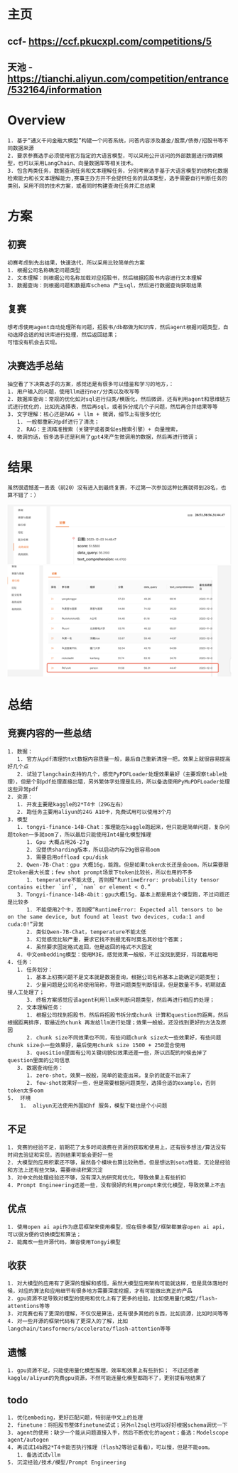 # 主页 
## ccf- https://ccf.pkucxpl.com/competitions/5 
## 天池 - https://tianchi.aliyun.com/competition/entrance/532164/information

# Overview
    1. 基于“通义千问金融大模型”构建一个问答系统，问答内容涉及基金/股票/债券/招股书等不同数据来源
	2. 要求参赛选手必须使用官方指定的大语言模型，可以采用公开访问的外部数据进行微调模型，也可以采用LangChain、向量数据库等相关技术。
    3. 包含两类任务，数据查询任务和文本理解任务，分别考察选手基于大语言模型的结构化数据检索能力和长文本理解能力,赛事主办方并不会提供任务的具体类型，选手需要自行判断任务的类别，采用不同的技术方案，或者同时构建查询任务并汇总结果

# 方案
## 初赛
    初赛考虑到先出结果，快速迭代，所以采用比较简单的方案
    1. 根据公司名称确定问题类型
    2. 文本理解：则根据公司名称加载对应招股书，然后根据招股书内容进行文本理解
    3. 数据查询：则根据问题和数据库schema 产生sql，然后进行数据查询获取结果
## 复赛
    想考虑使用agent自动处理所有问题，招股书/db都做为知识库，然后agent根据问题类型，自动选择合适的知识库进行处理，然后返回结果；
    可惜没有机会去实现。
## 决赛选手总结
    抽空看了下决赛选手的方案，感觉还是有很多可以借鉴和学习的地方，：
    1. 用户输入的问题，使用llm进行ner/分类以及改写等
    2. 数据库查询：常规的优化如对sql进行归类/模版化，然后微调，还有利用agent和思维链方式进行优化的，比如先选择表，然后再sql，或者拆分成几个子问题，然后再合并结果等等
    3. 文字理解：核心还是RAG + llm + 微调，细节上有很多优化
       1. 一般都重新对pdf进行了清洗；
       2. RAG：主流精准搜索（关键字或者类似es搜索引擎）+ 向量搜索，
    4. 微调的话，很多选手还是利用了gpt4来产生微调用的数据，然后再进行微调；
   
# 结果
    虽然很遗憾差一丢丢（前20）没有进入到最终复赛，不过第一次参加这种比赛就得到28名，也算不错了：）
    
![比赛结果](assets/image.png)
![比赛结果](assets/image-1.png)
    
# 总结
## 竞赛内容的一些总结
    1. 数据：
       1. 官方从pdf清理的txt数据内容质量一般，最后自己重新清理一把，效果上就很容易提高好几个点
       2. 试验了langchain支持的几个，感觉PyPDFLoader处理效果最好（主要观察table处理），但是个别pdf处理直接出错，另外繁体字处理是乱码，所以备选使用PyMuPDFLoader处理这些异常pdf
    2. 资源：
       1. 开发主要是kaggle的2*T4卡（29G左右）
       2. 跑任务主要用aliyun的24G A10卡，免费试用可以使用3个月
    3. 模型
       1. tongyi-finance-14B-Chat：推理能在kaggle跑起来，但只能是简单问题，复杂问题token一多就oom了，所以最后只能使用Int4量化模型推理
          1. Gpu 大概占用26-27g
          2. 没提供sharding版本，所以启动内存29g很容易oom
          3. 需要启用offload cpu/disk
       2. Qwen-7B-Chat：gpu 大概16g，能跑，但是如果token太长还是会oom，所以需要限定token最大长度；few shot prompt场景下token比较长，所以也用的不多
          1. temperature不能太低, 否则报“RuntimeError: probability tensor contains either `inf`, `nan` or element < 0.”
       3. Tongyi-finance-14B-4bit：gpu大概15g，基本上都是用这个模型跑，不过问题还是比较多
          1. 不能使用2个卡，否则报“RuntimeError: Expected all tensors to be on the same device, but found at least two devices, cuda:1 and cuda:0!”异常
          2. 类似Qwen-7B-Chat，temperature不能太低
          3. 幻觉感觉比较严重，要求它找不到报无有时莫名其妙给个答案；
          4. 虽然要求固定格式返回，但是返回的格式不大固定
       4. 中文embedding模型：使用M3E，感觉效果一般般，不过没找到更好，将就着用吧
    4. 任务：
       1. 任务划分：
          1. 基本上初赛问题不是文本就是数据查询，根据公司名称基本上能确定问题类型；
          2. 少量问题是公司名称使用简称，导致问题类型判断错误，但是数量不多，初期就直接人工处理了；
          3. 终极方案感觉应该agent利用llm来判断问题类型，然后再进行相应的处理；
       2. 文本理解任务：
          1. 根据公司找到招股书，然后将招股书拆分成chunk 计算和question的距离，然后根据距离排序，取最近的chunk 再发给llm进行处理；效果一般般，还没找到更好的方法及原因
          2. chunk size不同效果也不同，有些问题chunk size大一些效果好，有些问题chunk size小一些效果好，最后使用chunk size 1500 + 250混合使用
          3. quesition里面有公司关键词貌似效果还差一些，所以匹配的时候去掉了question里面的公司信息
       3. 数据查询任务：
          1. zero-shot，效果一般般，简单的能查出来，复杂的就查不出来了
          2. few-shot效果好一些，但是需要根据问题类型，选择合适的example，否则token太多oom
    5.  环境
        1.  aliyun无法使用外国如hf 服务，模型下载也是个小问题

## 不足
    1. 竞赛的经验不足，前期花了太多时间浪费在资源的获取和使用上，还有很多想法/算法没有时间去验证和实现，否则结果可能会更好一些
    2. 大模型的应用积累还不够，虽然各个模块也算比较熟悉，但是想达到sota性能，无论是经验和方法上还有些欠缺，需要继续积累沉淀
    3. 对中文的处理经验还不够，没有深入的研究和优化，导致效果上有些折扣
    4. Prompt Engineering还差一些，没有很好的利用prompt来优化模型，导致效果上不去

## 优点
    1. 使用open ai api作为底层框架来使用模型，现在很多模型/框架都兼容open ai api，可以很方便的切换模型和算法；
    2. 能魔改一些开源代码，兼容使用Tongyi模型

## 收获
    1. 对大模型的应用有了更深的理解和感悟，虽然大模型应用架构可能就这样，但是具体落地时候，对应的算法和应用细节有很多地方需要深度挖掘，才有可能做出真正的产品
    2. gpu资源不足导致对模型的使用和优化上有了更多的经验，比如使用量化模型/flash-attentions等等
    3. 对竞赛也有了更深的理解，不仅仅是算法，还有很多其他的东西，比如资源，比如时间等等
    4. 对一些开源的框架代码有了更深入的了解，比如langchain/tansformers/accelerate/flash-attention等等

## 遗憾
    1. gpu资源不足，只能使用量化模型推理，效率和效果上有些折扣； 不过还感谢kaggle/aliyun的免费gpu资源，不然可能连量化模型都跑不了，更别提有啥结果了

## todo
    1. 优化embeding，更好匹配问题，特别是中文上的处理
    2. finetune：将招股书整体finetune试试；另外nl2sql也可以好好根据schema调优一下
    3. agent的使用：缺少一个能从问题直接入手，然后不断优化的agent；备选：Modelscope agent/autogen
    4. 再试试14b跑2*T4卡能否执行推理（flash2等验证看看），可以慢，但是不能oom。
       1. 备选试试vllm
    5. 沉淀经验/技术/模型/Prompt Engineering
